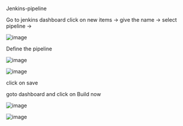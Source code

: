 Jenkins-pipeline

Go to jenkins dashboard click on new items -> give the name -> select pipeline -> 

![image](https://github.com/Ayyappa231096/My-Jenkins/assets/96643324/86a8aa5b-2e4e-480d-84ac-e06b723e98ad)

Define the pipeline 

![image](https://github.com/Ayyappa231096/My-Jenkins/assets/96643324/bca1b2da-3ef4-4cef-b849-565f90e89808)

![image](https://github.com/Ayyappa231096/My-Jenkins/assets/96643324/f8af2b11-504a-4695-8c26-9e9d82a1b9ba)

click on save

goto dashboard and click on Build now

![image](https://github.com/Ayyappa231096/My-Jenkins/assets/96643324/979e4b01-8973-4fb6-a3c3-33a725ab8034)

![image](https://github.com/Ayyappa231096/My-Jenkins/assets/96643324/cf132fa1-6a1a-4d5a-a7de-3b996f13428b)





